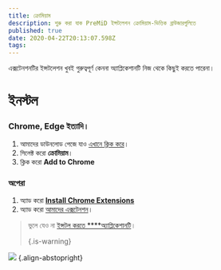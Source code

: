 ```yaml
---
title: ক্রোমিয়াম
description: শুরু করা যাক PreMiD ইন্সটলেশন ক্রোমিয়াম-ভিত্তিক ব্রাউজারগুলিতে
published: true
date: 2020-04-22T20:13:07.598Z
tags:
---
```


এক্সটেনশনটির ইন্সটলেশন খুবই গুরুত্বপূর্ণ কেননা অ্যাপ্লিকেশানটি নিজ থেকে কিছুই করতে পারেনা।

# ইনস্টল
### Chrome, Edge ইত্যাদি।
1. আমাদের ডাউনলোড পেজে যাও [এখানে ক্লিক করে](https://premid.app/downloads)।
2. সিলেক্ট করো **ক্রোমিয়াম**।
3. ক্লিক করো **Add to Chrome**

### অপেরা
1. অ্যাড করো **[Install Chrome Extensions](https://addons.opera.com/en/extensions/details/install-chrome-extensions/)**
2. অ্যাড করো [আমাদের এক্সটেনশন](https://premid.app/downloads)।

> ভুলে যেও না [ইন্সটল করতে ****অ্যাপ্লিকেশানটি](/install)। 
> 
> {.is-warning}

![](https://img.icons8.com/color/2x/chrome.png) {.align-abstopright}
